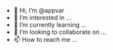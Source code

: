 - 👋 Hi, I’m @appvar
- 👀 I’m interested in ...
- 🌱 I’m currently learning ...
- 💞️ I’m looking to collaborate on ...
- 📫 How to reach me ...

<!---
appvar/appvar is a ✨ special ✨ repository because its `README.md` (this file) appears on your GitHub profile.
You can click the Preview link to take a look at your changes.
--->

